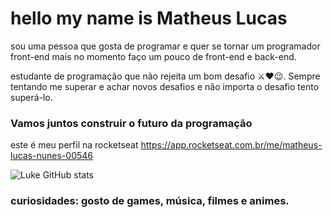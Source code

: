 # hello my name is Matheus Lucas

sou uma pessoa que gosta de programar e quer se tornar um programador front-end 
mais no momento faço um pouco de front-end e back-end.

estudante de programação que não rejeita um bom desafio ⚔❤😉.
Sempre tentando me superar e achar novos desafios e não importa o desafio tento superá-lo.

### Vamos juntos construir o futuro da programação

este é meu perfil na rocketseat https://app.rocketseat.com.br/me/matheus-lucas-nunes-00546








 ![Luke GitHub stats](https://github-readme-stats.vercel.app/api?username=Lukeofwar)


### curiosidades: gosto de games, música, filmes e animes.




